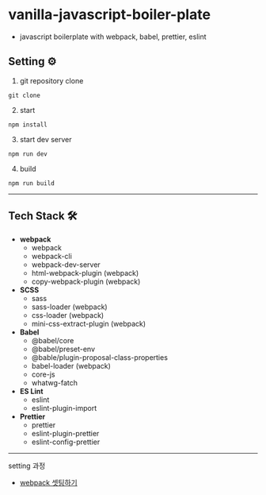 # vanilla-javascript-boiler-plate

- javascript boilerplate with webpack, babel, prettier, eslint

## Setting ⚙️

1. git repository clone

```
git clone
```

2. start

```
npm install
```

3. start dev server

```
npm run dev
```

4. build

```
npm run build
```

---

## Tech Stack 🛠

- **webpack**
  - webpack
  - webpack-cli
  - webpack-dev-server
  - html-webpack-plugin (webpack)
  - copy-webpack-plugin (webpack)
- **SCSS**
  - sass
  - sass-loader (webpack)
  - css-loader (webpack)
  - mini-css-extract-plugin (webpack)
- **Babel**
  - @babel/core
  - @babel/preset-env
  - @bable/plugin-proposal-class-properties
  - babel-loader (webpack)
  - core-js
  - whatwg-fatch
- **ES Lint**
  - eslint
  - eslint-plugin-import
- **Prettier**
  - prettier
  - eslint-plugin-prettier
  - eslint-config-prettier

---

setting 과정

- [webpack 셋팅하기](https://yeeed.tistory.com/61)
